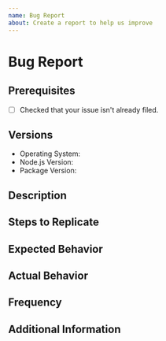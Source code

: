 ```yaml
---
name: Bug Report
about: Create a report to help us improve
---
```


<!--
Have you read the Code of Conduct?
By filing an Issue, you are expected to comply with it,
including treating everyone with respect.
-->

# Bug Report

## Prerequisites

- [ ] Checked that your issue isn't already filed.

## Versions

- Operating System: <!-- OS used -->
- Node.js Version: <!-- Version of Node.js used -->
- Package Version: <!-- Version of this project installed in package.json -->

## Description

<!--
Describe the issue.
-->

## Steps to Replicate

<!--

1. [First Step]
2. [Second Step]
3. [and so on...]

-->

## Expected Behavior

<!--
What did you expect to happen?
-->

## Actual Behavior

<!--
What actually happened?
-->

## Frequency

<!--
How often does the issue occur?
-->

## Additional Information

<!--
Provide any additional information, configuration or data
that might be necessary to replicate the issue.
-->

